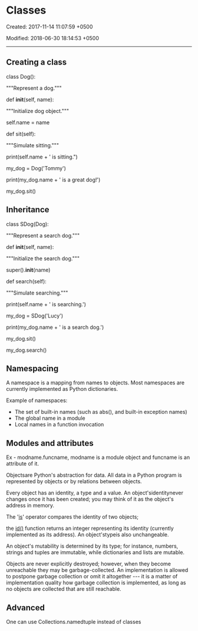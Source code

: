 # Classes

Created: 2017-11-14 11:07:59 +0500

Modified: 2018-06-30 18:14:53 +0500

---

## Creating a class

class Dog():

"""Represent a dog."""

def __init__(self, name):

"""Initialize dog object."""

self.name = name

def sit(self):

"""Simulate sitting."""

print(self.name + ' is sitting.")

my_dog = Dog('Tommy')

print(my_dog.name + ' is a great dog!')

my_dog.sit()

## Inheritance

class SDog(Dog):

"""Represent a search dog."""

def __init__(self, name):

"""Initialize the search dog."""

super().__init__(name)

def search(self):

"""Simulate searching."""

print(self.name + ' is searching.')

my_dog = SDog('Lucy')

print(my_dog.name + ' is a search dog.')

my_dog.sit()

my_dog.search()

## Namespacing

A namespace is a mapping from names to objects. Most namespaces are currently implemented as Python dictionaries.

Example of namespaces:

- The set of built-in names (such as abs(), and built-in exception names)
- The global name in a module
- Local names in a function invocation

## Modules and attributes

Ex - modname.funcname, modname is a module object and funcname is an attribute of it.

Objectsare Python's abstraction for data. All data in a Python program is represented by objects or by relations between objects.

Every object has an identity, a type and a value. An object'sidentitynever changes once it has been created; you may think of it as the object's address in memory.

The '[is](https://docs.python.org/3.2/reference/expressions.html#is)' operator compares the identity of two objects;

the [id()](https://docs.python.org/3.2/library/functions.html#id) function returns an integer representing its identity (currently implemented as its address). An object'stypeis also unchangeable.

An object's mutability is determined by its type; for instance, numbers, strings and tuples are immutable, while dictionaries and lists are mutable.

Objects are never explicitly destroyed; however, when they become unreachable they may be garbage-collected. An implementation is allowed to postpone garbage collection or omit it altogether --- it is a matter of implementation quality how garbage collection is implemented, as long as no objects are collected that are still reachable.

## Advanced

One can use Collections.namedtuple instead of classes
